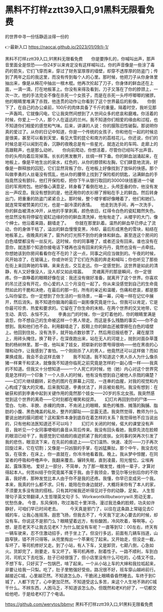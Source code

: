 # 黑料不打样zztt39入口,91黑料无限看免费
的世界中寻一份恬静适淡得一份的

👉最新入口 https://naocai.github.io/2023/01/09/li-1/

黑料不打样zztt39入口,91黑料无限看免费　　你是要挣扎的，你喊叫出声，那声音里面全是惊恐——你24岁以来肯定没有这样喊叫过。你的声音像是一些涂了毒药的箭矢，它们飞穿而来，穿过了财务室厚厚的墙壁，却穿不透厚厚的防盗门；传到了两年之后的我这里，而没有传到每个人的心里。那时候，他把刀子从你身体里抽出来，像是从棉花中抽出一根木棍。他再次抡起了刀子，你身体的鲜血还在上面，一滴一滴，打在地板革上。你没有来得及看到，刀子又落在了你的脖颈上，一次一次，他的手法完全不像在杀死一个女孩子，而是在杀死一头哼哼唧唧的猪猡。他的眼睛里堆满了杀戮，他连贯的动作让你看到了这个世界最后的影像。　　你倒下了，在自己的办公桌前，100斤的肉体具备了千斤的重量。隔着时空，我听见那一声轰鸣，它就像闪电，它让我突然间想到了人世间众多的悲哀和磨难。你活着的时候，你爱上一个人，那个人在遥远的兰州。我不知道你们相爱的缘由和过程，也不知道你们相爱的感觉和气味。后来，讲课的人说：你的膜陈旧性破裂。那说明你真的爱过了。从你的日记中知道，你是一个传统的女孩子，你和他在一起的时候总是很美，甚至可以看到天堂，看见大雪的昆仑和南方的荔枝花儿。你还说，你们的时候总是可以闻到花香，沉静的夜晚总是有一些星光，就连近处的车鸣、走廊上的高跟鞋声，也是那么动听。　　你向前爬动，你想活着，尽管你已经叫不出声音。你的头颅向着后背掉落。长长的黑发散开，丝绸一样下垂。你的鲜血汹涌起来，在地板上，像是平地生出的泉水，红色的，从你的脖颈和左胸，它们肆意地流淌，好像是一群释放的囚犯，它们显然背叛了你，在地板上好像找到了放纵的快感。那个叫做李勇的人丝毫没有慌乱，他从你的腰带上找到了保险柜的钥匙，沾满鲜血的手指竟然没有颤抖，他打开保险柜，把你下午从银行取回的30000块钱塞进一个破旧的军用挎包。他好像心满意足，转身看了看倒在地上，头颅歪垂的你，他没有发出一声叹息。我没有想到的是，他还用你的衣衫擦了擦粘在手上的鲜血。然后转身出门，把重重的防盗门紧紧合上。那时候，整个楼宇都好像睡着了，他们和她们，就连常常被赞美的灯光，也是一副冷漠的表情。　　他走到洗手间，再一次洗手，你的鲜血被清水冲开，从他的手掌剥离，颜色依旧，红得令白色的瓷缸黯然失色。他显然没有将停留在瓷缸边缘的你的鲜血清洗掉，他匆匆走了，从楼宇的大门，像个绅士。他沿着来路，翻墙走了。　　你就在那里趴着。温热的鲜血早已停止了流动，你的身体干枯了，溢出的鲜血慢慢变黑，冷却，最后形成黑色的雪块，粘结在地板革上。夜晚真的来了，窗外的灯光照不到你的身体和鲜血。甚至连这个房间的白色墙壁都没有一丝反光。这时候，你的同事睡了，或者还没有回来。谁也没有在意你，就连那个知道你接电话下楼再也没有回来的宋丹丹，竟然也没有一点牵挂。你想她该到你房间看看你在不在的？这一点，同事之间应当做到的。午夜的时候，风开始凉了，在玻璃上，你或许听见了它们在外面的奔走和喊叫；你也听见了那些在街上来回奔驰的车辆，来来去去，交互走远。你一定感觉到，这世界是如此的清静，有人又好像没人，没人却又如此喧嚣。　　灵魂离开的那是瞬间，你一定很疼。你一直睁着的眼睛好像在说：我还没有做好准备，就离开了这个世界。你喜欢的吊兰还没有开花，你心爱的人三个月没在一起了。你从来没感觉到自己的生命竟然如此的干脆和决绝，在最后的那一刻，所有的亲近和温暖，伤痛和悲哀，都是那么叫你留恋。你一定想到了你生活的一些场景，一幕一幕，闪电一样在记忆中展开，然后消失。我不知道你脑海的最后一副影像究竟是什么。但我可以肯定，它是你最可珍贵、热爱和要求的。它留在了你生命的末梢，在两个世界的交叉地带，它生动、真切、永恒不灭。　　李勇出门的时候，你一定盯着他的，你的眼睛里满是哀怨，你不想自己的生命被这样一个男人带走。而这是多么残酷的事实——你不会想到。我和他们也不会。利用翻墙走了，胶鞋上你的鲜血还被摩擦在白色的墙壁上。他回到住处，没有洗手，就开始点数钞票了，然后用旧报纸卷了，藏在屋顶上，用砖头掩住。换了鞋子，在深夜跑出来，站在无人的河堤上，抛到对面杂草蓬勃的杨树林里。那一夜，他叫来了妓女，把崭新的钞票甩得很响——他在黑夜的心理和动作，让我感到了害怕。一个刚刚杀了人的男人，他竟然还可以这样做？而如果换成我，我会不会这样去做？　　我不知道。我不知道这个男人杀人为什么像杀猪一样果干和坚决，就像我不知道你临死之前究竟是怎样的一副心情一样——我真的不知道。但我又十分想知道——一个人死亡的时候，他（她）内心对这个世界究竟是怎样的一个印象？一个人杀人的时候，他有没有想到自己被他人杀戮的痛楚？——幻灯片继续翻转，彩色的图片在屏幕上闪现，一连串的血腥，对我的视觉和内心构成了强大的灾难。后来我知道，李勇伏法了，并且被处极刑。我没有想到：在破获和抓到李勇中起到关键作用的竟然那个妓女——20岁的东北女孩。我突然感觉到这个世界的离奇——它时刻都在嘲笑和捉弄。　　幻灯片再回到你的尸体——雪白、匀称、丰腴、赤裸的肉体，不肯闭上的眼睛，紫色的嘴唇、摊落的胸脯、脂肪的小腹、黑色掩盖的私处，整齐的脚趾——显露无遗。我突然觉得，教师为什么要说出她的膜问题呢？这和案件本身到底存在着怎样的关系？我觉得他不应当说出的，只有他和法医知道还不可以吗？　　幻灯片关闭的时候，偌大的课堂没有声音，我听见一个女同事哽咽的鼻音从背后传来。我没有回头看她，我原先流在脸颊的眼泪已经干了，我感觉到它结痂的痕迹抓紧了我的皮肤。女同事的哭再次引发了我的悲伤，眼泪流下来，在先前的痕迹上——它们温热、快速、凌厉——刀子再次回旋过来，它在切割；又像是一只凶狠的手掌，在凶猛撕扯。那个中午，我没去吃饭，在宿舍，在床上，你一直就在，你冷冷地看着我。晚上。我从梦中惊醒，在同室者的呼吸和呼噜声中，我翻来覆去，辗转失眠，直到凌晨，阳光惺忪，尘埃再起，露珠落地。
爱好上一部分，不简单，为了那一眼发觉，维持一辈子，才算对得起本人。何苦纠结于你究竟属不属于我。由于我领会，瞥见尔等分别后你的不欣喜，我好疼，那种发觉比本人由于你不是我的还疼。我懂，你早已变成另一个我。本来，我真的什么都不求。只有，能陪在你身边就好，大概将来你有了本人的家，不须要太多没有效的搭档，只有其时候我还听得见对于你的动静，足矣。
	人生哲理句子英文带翻译,人生哲理英文句子	5、Workwontkillbutworrywill.劳动无害，忧愁伤身。
今昔，东风保持，吹过海花十里洋场，漫过我沧桑的脸颊，功夫如许静好，可咱们早已时间老去。
　　今天真是邪门了，以往在这条路上常碰见去C城的车，让我心旌摇荡，遐思飞扬，但我去不了，今天我下定决心要去的时候，却没有车。你说这不是邪门么？眼睛望着远方，有些酸困，冷风吹着，等啊等。心想，是否老天不让我去见老K？为什么就没有车呢？一直等到12：00左右，终天有一辆车驶来，忍不住激动招手，终于坐上了。但没行多远，前面有几辆车挡道，山路窄狭，错不开只得等。从兜里掏出一个苹果吃了起来。又开始走，但没走一截，车坏了，等司机修好又走。到了小站，有人下车，又是卸货，七颠八倒，心急如火。货卸完了，刚要走，车又坏了。等司机再修，耐着性子。一路不顺利，车到白河，司机又下去吃饭，肚子已经很饿了，但小店里没有什么可吃的，心情又不佳，不想下车，只好买了一包锅巴，啃了起来。一个从小站上车的大婶和我拉呱起来，非要让给我一只梨。吃了，肚子里勉强好受些。路况很不好，班车穿山越岭前行。越接近C城，心里越茫然。不知道怎么办，干脆闭上眼睛昏昏然睡去。车终于到C城了，人都下完了，心中更加茫然。不知道受这么多苦，来这个人生地不熟的C城干什么。不辨东西，人困马乏，不知道该怎么办。但既然和老K约好了，一切都交给他吧，于是给老K打了个电话。

https://github.com/werytos/bbmyr
黑料不打样zztt39入口,91黑料无限看免费
